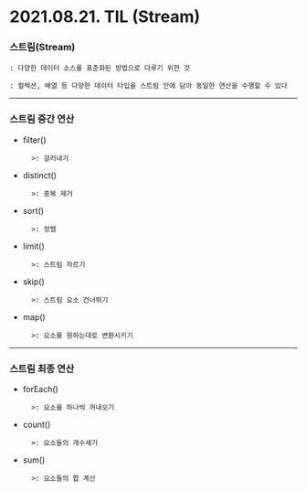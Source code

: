 # 2021.08.21. TIL (Stream)

### 스트림(Stream)

	: 다양한 데이터 소스를 표준화된 방법으로 다루기 위한 것

	: 컬렉션, 배열 등 다양한 데이터 타입을 스트림 안에 담아 동일한 연산을 수행할 수 있다

---

### 스트림 중간 연산

- filter()
		
		>: 걸러내기

- distinct() 
		
		>: 중복 제거

- sort()
		
		>: 정렬

- limit()
		
		>: 스트림 자르기


- skip()
		
		>: 스트림 요소 건너뛰기

- map() 
		
		>: 요소를 원하는대로 변환시키기


---


### 스트림 최종 연산

- forEach()

		>: 요소를 하나씩 꺼내오기

- count()

		>: 요소들의 개수세기

- sum()

		>: 요소들의 합 계산
